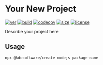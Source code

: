 # Your New Project

[![ver](https://img.shields.io/npm/v/@kdcsoftware/create-nodejs?style=for-the-badge)](https://www.npmjs.com/package/@kdcsoftware/create-nodejs)
[![build](https://img.shields.io/github/workflow/status/kdcsoftware/create-nodejs/build?style=for-the-badge)](https://github.com/kdcsoftware/create-nodejs/actions?query=workflow%3Abuild)
[![codecov](https://img.shields.io/codecov/c/github/kdcsoftware/create-nodejs?style=for-the-badge)](https://codecov.io/gh/kdcsoftware/create-nodejs)
[![size](https://img.shields.io/bundlephobia/min/@kdcsoftware/create-nodejs?style=for-the-badge)](https://bundlephobia.com/result?p=@kdcsoftware/create-nodejs)
[![license](https://img.shields.io/github/license/kdcsoftware/create-nodejs?style=for-the-badge)](https://github.com/kdcsoftware/create-nodejs/blob/master/LICENSE)

Describe your project here

## Usage

```bash
npx @kdcsoftware/create-nodejs package-name
```
